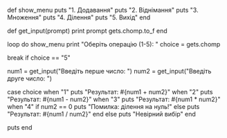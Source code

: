 def show_menu
  puts "1. Додавання"
  puts "2. Віднімання"
  puts "3. Множення"
  puts "4. Ділення"
  puts "5. Вихід"
end

def get_input(prompt)
  print prompt
  gets.chomp.to_f
end

loop do
  show_menu
  print "Оберіть операцію (1-5): "
  choice = gets.chomp

  break if choice == "5"

  num1 = get_input("Введіть перше число: ")
  num2 = get_input("Введіть друге число: ")

  case choice
  when "1"
    puts "Результат: #{num1 + num2}"
  when "2"
    puts "Результат: #{num1 - num2}"
  when "3"
    puts "Результат: #{num1 * num2}"
  when "4"
    if num2 == 0
      puts "Помилка: ділення на нуль!"
    else
      puts "Результат: #{num1 / num2}"
    end
  else
    puts "Невірний вибір"
  end

  puts
end

